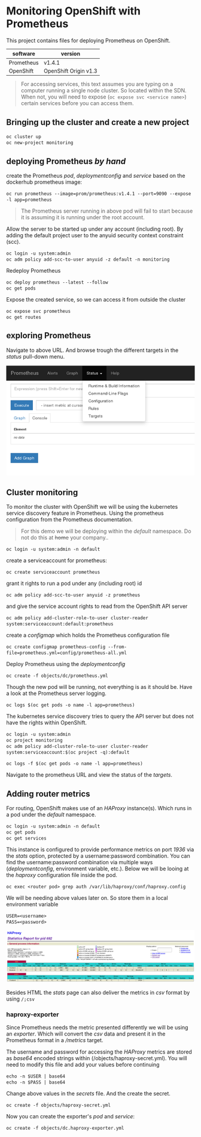 # Monitoring OpenShift with Prometheus

This project contains files for deploying Prometheus on OpenShift.

| software        | version                  |
|-----------------|--------------------------|
|Prometheus       | v1.4.1                   |
|OpenShift        | OpenShift Origin v1.3    |

> For accessing services, this text assumes you are typing on a computer running a single node cluster.
> So located within the SDN.
> When not, you will need to expose (`oc expose svc <service name>`) certain services before you can access them.

## Bringing up the cluster and create a new project

```code
oc cluster up
oc new-project monitoring
```

## deploying Prometheus  *by hand*

create the Prometheus *pod*, *deploymentconfig* and *service* based on the dockerhub prometheus image:

```code
oc run prometheus --image=prom/prometheus:v1.4.1 --port=9090 --expose -l app=prometheus
```

> The Prometheus server running in above pod will fail to start because it is assuming it is running under the root account.

Allow the server to be started up under any account (including root).
By adding the default project user to the anyuid security context constraint (scc).

```code
oc login -u system:admin
oc adm policy add-scc-to-user anyuid -z default -n monitoring
```

Redeploy Prometheus

```code
oc deploy prometheus --latest --follow
oc get pods
``` 

Expose the created service, so we can access it from outside the cluster

```code
oc expose svc prometheus
oc get routes
```

## exploring Prometheus

Navigate to above URL.
And browse trough the different targets in the *status* pull-down menu.

![prometheus screenshot](/screenshots/prometheus-screenshot-1.png)

## Cluster monitoring

To monitor the cluster with OpenShift we will be using the kubernetes service discovery feature in Prometheus.
Using the prometheus configuration from the Prometheus documentation.

> For this demo we will be deploying within the *default* namespace.
> Do not do this at ~~home~~ your company..

```code
oc login -u system:admin -n default
```

create a serviceaccount for prometheus:
```code
oc create serviceaccount prometheus
```

grant it rights to run a pod under any (including root) id
```code
oc adm policy add-scc-to-user anyuid -z prometheus
```

and give the service account rights to read from the OpenShift API server
```code
oc adm policy add-cluster-role-to-user cluster-reader system:serviceaccount:default:prometheus
```

create a *configmap* which holds the Prometheus configuration file

```code
oc create configmap prometheus-config --from-file=prometheus.yml=config/prometheus-all.yml
```

Deploy Prometheus using the *deploymentconfig*

```code
oc create -f objects/dc/prometheus.yml
```

Though the new pod will be running, not everything is as it should be. Have a look at the Prometheus server logging.

```code
oc logs $(oc get pods -o name -l app=prometheus)
```

The kubernetes service discovery tries to query the API server but does not have the rights within OpenShift.

```code
oc login -u system:admin
oc project monitoring
oc adm policy add-cluster-role-to-user cluster-reader system:serviceaccount:$(oc project -q):default
```

```code
oc logs -f $(oc get pods -o name -l app=prometheus)
```

Navigate to the prometheus URL and view the status of the *targets*.

## Adding router metrics

For routing, OpenShift makes use of an *HAProxy* instance(s).
Which runs in a pod under the *default* namespace.

```code
oc login -u system:admin -n default
oc get pods
oc get services
```

This instance is configured to provide performance metrics on port *1936* via the *stats* option, protected by a username:password combination.
You can find the username:password combination via multiple ways (*deploymentconfig*, environment variable, etc.).
Below we will be looing at the *haproxy* configuration file inside the pod.

```code
oc exec <router pod> grep auth /var/lib/haproxy/conf/haproxy.config
```

We will be needing above values later on.
So store them in a local environment variable

```code
USER=<username>
PASS=<password>
```

![haproxy statistics screenshot](/screenshots/haproxy-stats-screenshot.png)

Besides HTML the *stats* page can also deliver the metrics in *csv* format by using `/;csv`

### haproxy-exporter

Since Prometheus needs the metric presented differently we will be using an *exporter*. Which will convert the *csv* data and present it in the Prometheus format in a */metrics* target.

The username and password for accessing the *HAProxy* metrics are stored as *base64* encoded strings within (/objects/haproxy-secret.yml).
You will need to modify this file and add your values before continuing

```code
echo -n $USER | base64
echo -n $PASS | base64
```

Change above values in the *secrets* file.
And the create the secret.

```code
oc create -f objects/haproxy-secret.yml
```

Now you can create the exporter's *pod* and *service*:

```code
oc create -f objects/dc.haproxy-exporter.yml
```
